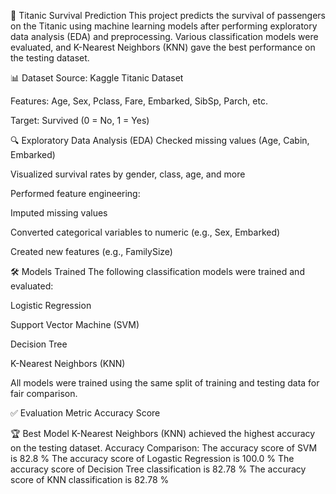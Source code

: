 🚢 Titanic Survival Prediction
This project predicts the survival of passengers on the Titanic using machine learning models after performing exploratory data analysis (EDA) and preprocessing. 
Various classification models were evaluated, and K-Nearest Neighbors (KNN) gave the best performance on the testing dataset.


📊 Dataset
Source: Kaggle Titanic Dataset

Features: Age, Sex, Pclass, Fare, Embarked, SibSp, Parch, etc.

Target: Survived (0 = No, 1 = Yes)

🔍 Exploratory Data Analysis (EDA)
Checked missing values (Age, Cabin, Embarked)

Visualized survival rates by gender, class, age, and more

Performed feature engineering:

Imputed missing values

Converted categorical variables to numeric (e.g., Sex, Embarked)

Created new features (e.g., FamilySize)

🛠️ Models Trained
The following classification models were trained and evaluated:

Logistic Regression

Support Vector Machine (SVM)

Decision Tree

K-Nearest Neighbors (KNN)

All models were trained using the same split of training and testing data for fair comparison.

✅ Evaluation Metric
Accuracy Score


🏆 Best Model
K-Nearest Neighbors (KNN) achieved the highest accuracy on the testing dataset.
Accuracy Comparison:
The accuracy score of SVM is 82.8 %
The accuracy score of Logastic Regression is 100.0 %
The accuracy score of Decision Tree classification is 82.78 %
The accuracy score of KNN classification is 82.78 %
